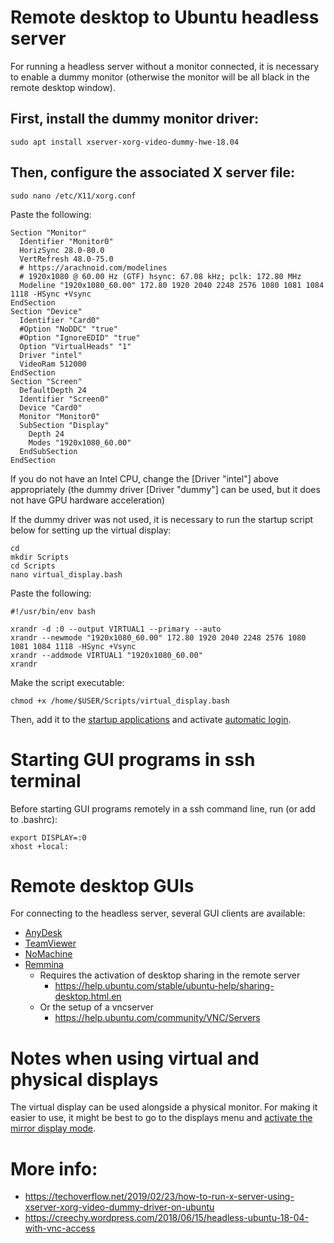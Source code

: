 # Remote desktop to Ubuntu headless server

For running a headless server without a monitor connected, it is necessary to enable a dummy monitor (otherwise the monitor will be all black in the remote desktop window).


## First, install the dummy monitor driver:

```
sudo apt install xserver-xorg-video-dummy-hwe-18.04
```


## Then, configure the associated X server file:

```
sudo nano /etc/X11/xorg.conf
```

Paste the following:
```
Section "Monitor"
  Identifier "Monitor0"
  HorizSync 28.0-80.0
  VertRefresh 48.0-75.0
  # https://arachnoid.com/modelines
  # 1920x1080 @ 60.00 Hz (GTF) hsync: 67.08 kHz; pclk: 172.80 MHz
  Modeline "1920x1080_60.00" 172.80 1920 2040 2248 2576 1080 1081 1084 1118 -HSync +Vsync
EndSection
Section "Device"
  Identifier "Card0"
  #Option "NoDDC" "true"
  #Option "IgnoreEDID" "true"
  Option "VirtualHeads" "1"
  Driver "intel"
  VideoRam 512000
EndSection
Section "Screen"
  DefaultDepth 24
  Identifier "Screen0"
  Device "Card0"
  Monitor "Monitor0"
  SubSection "Display"
    Depth 24
    Modes "1920x1080_60.00"
  EndSubSection
EndSection
```

If you do not have an Intel CPU, change the [Driver "intel"] above appropriately (the dummy driver [Driver "dummy"] can be used, but it does not have GPU hardware acceleration)

If the dummy driver was not used, it is necessary to run the startup script below for setting up the virtual display:

```
cd
mkdir Scripts
cd Scripts
nano virtual_display.bash
```

Paste the following:
```
#!/usr/bin/env bash

xrandr -d :0 --output VIRTUAL1 --primary --auto
xrandr --newmode "1920x1080_60.00" 172.80 1920 2040 2248 2576 1080 1081 1084 1118 -HSync +Vsync
xrandr --addmode VIRTUAL1 "1920x1080_60.00"
xrandr
```

Make the script executable:
```
chmod +x /home/$USER/Scripts/virtual_display.bash
```

Then, add it to the [startup applications](https://help.ubuntu.com/stable/ubuntu-help/startup-applications.html.en) and activate [automatic login](https://help.ubuntu.com/stable/ubuntu-help/user-autologin.html.en).



# Starting GUI programs in ssh terminal

Before starting GUI programs remotely in a ssh command line, run (or add to .bashrc):
```
export DISPLAY=:0
xhost +local:
```


# Remote desktop GUIs

For connecting to the headless server, several GUI clients are available:
* [AnyDesk](https://anydesk.com/)
* [TeamViewer](https://www.teamviewer.com)
* [NoMachine](https://www.nomachine.com)
* [Remmina](https://remmina.org/)
    * Requires the activation of desktop sharing in the remote server
      * https://help.ubuntu.com/stable/ubuntu-help/sharing-desktop.html.en
    * Or the setup of a vncserver
      * https://help.ubuntu.com/community/VNC/Servers



# Notes when using virtual and physical displays

The virtual display can be used alongside a physical monitor.
For making it easier to use, it might be best to go to the displays menu and [activate the mirror display mode](https://help.ubuntu.com/stable/ubuntu-help/display-dual-monitors.html).



# More info:
* https://techoverflow.net/2019/02/23/how-to-run-x-server-using-xserver-xorg-video-dummy-driver-on-ubuntu
* https://creechy.wordpress.com/2018/06/15/headless-ubuntu-18-04-with-vnc-access
